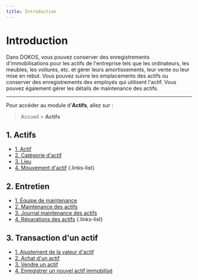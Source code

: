 ```yaml
---
title: Introduction
---
```


# Introduction

Dans DOKOS, vous pouvez conserver des enregistrements d'immobilisations pour les actifs de l'entreprise tels que les ordinateurs, les meubles, les voitures, etc. et gérer leurs amortissements, leur vente ou leur mise en rebut. Vous pouvez suivre les emplacements des actifs ou conserver des enregistrements des employés qui utilisent l'actif. Vous pouvez également gérer les détails de maintenance des actifs.

--- 

Pour accéder au module d'**Actifs**, allez sur :

> Accueil > **Actifs**


## 1. Actifs

- [1. Actif](/fr/assets/asset)
- [2. Catégorie d'actif](/fr/assets/asset-category)
- [3. Lieu](/fr/assets/asset-location)
- [4. Mouvement d'actif](/fr/assets/asset-movement)
{.links-list}

## 2. Entretien

- [1. Équipe de maintenance](/fr/assets/asset-maintenance-team)
- [2. Maintenance des actifs](/fr/assets/asset-maintenance)
- [3. Journal maintenance des actifs](/fr/assets/asset-maintenance-log)
- [4. Réparations des actifs](/fr/assets/asset-repair)
{.links-list}

## 3. Transaction d'un actif
- [1. Ajustement de la valeur d'actif](/fr/assets/asset-value-adjustment)
- [2. Achat d'un actif](/fr/assets/purchasing-an-asset)
- [3. Vendre un actif](/fr/assets/selling-an-asset)
- [4. Enregistrer un nouvel actif immobilisé](/fr/assets/getting-started)